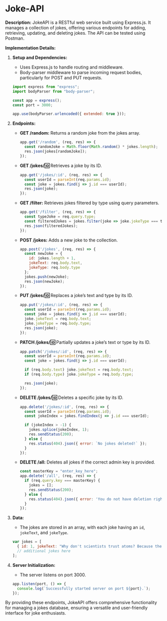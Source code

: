 # Joke-API

**Description:**
JokeAPI is a RESTful web service built using Express.js. It manages a collection of jokes, offering various endpoints for adding, retrieving, updating, and deleting jokes. The API can be tested using Postman. 

**Implementation Details:**

1. **Setup and Dependencies:**
   - Uses Express.js to handle routing and middleware.
   - Body-parser middleware to parse incoming request bodies, particularly for POST and PUT requests.

   ```javascript
   import express from "express";
   import bodyParser from "body-parser";

   const app = express();
   const port = 3000;

   app.use(bodyParser.urlencoded({ extended: true }));
   ```

2. **Endpoints:**
   
   - **GET /random:** Returns a random joke from the jokes array.
   
     ```javascript
     app.get('/random', (req, res) => {
       const randomJoke = Math.floor(Math.random() * jokes.length);
       res.json(jokes[randomJoke]);
     });
     ```

   - **GET /jokes/:id:** Retrieves a joke by its ID.
   
     ```javascript
     app.get('/jokes/:id', (req, res) => {
       const userId = parseInt(req.params.id);
       const joke = jokes.find(j => j.id === userId);
       res.json(joke);
     });
     ```

   - **GET /filter:** Retrieves jokes filtered by type using query parameters.
   
     ```javascript
     app.get('/filter', (req, res) => {
       const typeJoke = req.query.type;
       const filteredJokes = jokes.filter(joke => joke.jokeType === typeJoke);
       res.json(filteredJokes);
     });
     ```

   - **POST /jokes:** Adds a new joke to the collection.
   
     ```javascript
     app.post('/jokes', (req, res) => {
       const newJoke = {
         id: jokes.length + 1,
         jokeText: req.body.text,
         jokeType: req.body.type
       };
       jokes.push(newJoke);
       res.json(newJoke);
     });
     ```

   - **PUT /jokes/:id:** Replaces a joke’s text and type by its ID.
   
     ```javascript
     app.put('/jokes/:id', (req, res) => {
       const userId = parseInt(req.params.id);
       const joke = jokes.find(j => j.id === userId);
       joke.jokeText = req.body.text;
       joke.jokeType = req.body.type;
       res.json(joke);
     });
     ```

   - **PATCH /jokes/:id:** Partially updates a joke’s text or type by its ID.
   
     ```javascript
     app.patch('/jokes/:id', (req, res) => {
       const userId = parseInt(req.params.id);
       const joke = jokes.find(j => j.id === userId);

       if (req.body.text) joke.jokeText = req.body.text;
       if (req.body.type) joke.jokeType = req.body.type;

       res.json(joke);
     });
     ```

   - **DELETE /jokes/:id:** Deletes a specific joke by its ID.
   
     ```javascript
     app.delete('/jokes/:id', (req, res) => {
       const userId = parseInt(req.params.id);
       const jokeIndex = jokes.findIndex(j => j.id === userId);

       if (jokeIndex > -1) {
         jokes.splice(jokeIndex, 1);
         res.sendStatus(200);
       } else {
         res.status(404).json({ error: `No jokes deleted!` });
       }
     });
     ```

   - **DELETE /all:** Deletes all jokes if the correct admin key is provided.
   
     ```javascript
     const masterKey = "enter_key_here";
     app.delete('/all', (req, res) => {
       if (req.query.key === masterKey) {
         jokes = [];
         res.sendStatus(200);
       } else {
         res.status(404).json({ error: 'You do not have deletion rights' });
       }
     });
     ```

3. **Data:**
   - The jokes are stored in an array, with each joke having an `id`, `jokeText`, and `jokeType`.

   ```javascript
   var jokes = [
     { id: 1, jokeText: "Why don't scientists trust atoms? Because they make up everything.", jokeType: "Science" },
     // additional jokes here
   ];
   ```

4. **Server Initialization:**
   - The server listens on port 3000.

   ```javascript
   app.listen(port, () => {
     console.log(`Successfully started server on port ${port}.`);
   });
   ```

By providing these endpoints, JokeAPI offers comprehensive functionality for managing a jokes database, ensuring a versatile and user-friendly interface for joke enthusiasts.
